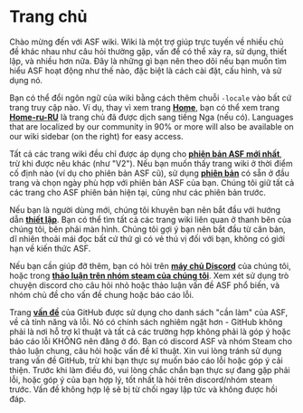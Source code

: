 # Trang chủ

Chào mừng đến với ASF wiki. Wiki là một trợ giúp trực tuyến về nhiều chủ đề khác nhau như câu hỏi thường gặp, vấn để có thể xảy ra, sử dụng, thiết lập, và nhiều hơn nữa. Đây là những gì bạn nên theo dõi nếu bạn muốn tìm hiểu ASF hoạt động như thế nào, đặc biệt là cách cài đặt, cấu hình, và sử dụng nó.

Bạn có thể đổi ngôn ngữ của wiki bằng cách thêm chuỗi `-locale` vào bất cứ trang truy cập nào. Ví dụ, thay vì xem trang **[Home](https://github.com/JustArchiNET/ArchiSteamFarm/wiki/Home)**, bạn có thể xem trang **[Home-ru-RU](https://github.com/JustArchiNET/ArchiSteamFarm/wiki/Home-ru-RU)** là trang chủ đã được dịch sang tiếng Nga (nếu có). Languages that are localized by our community in 90% or more will also be available on our wiki sidebar (on the right) for easy access.

Tất cả các trang wiki đều chỉ được áp dụng cho **[phiên bản ASF mới nhất](https://github.com/JustArchiNET/ArchiSteamFarm/releases)**, trừ khi được nêu khác (như "V2"). Nếu bạn muốn thấy trang wiki ở thời điểm cố định nào (ví dụ cho phiên bản ASF cũ), sử dụng **[phiên bản](https://github.com/JustArchiNET/ArchiSteamFarm/wiki/_history)** có sẵn ở đầu trang và chọn ngày phù hợp với phiên bản ASF của bạn. Chúng tôi giữ tất cả các trang cho ASF phiên bản hiện tại, cũng như các phiên bản trước.

Nếu bạn là người dùng mới, chúng tôi khuyên bạn nên bắt đầu với hướng dẫn **[thiết lập](https://github.com/JustArchiNET/ArchiSteamFarm/wiki/Setting-up)**. Bạn có thể tìm tất cả các trang wiki liên quan ở thanh bên của chúng tôi, bên phải màn hình. Chúng tôi gợi ý bạn nên bắt đầu từ căn bản, dĩ nhiên thoải mái đọc bất cứ thứ gì có vẻ thú vị đối với bạn, không có giới hạn về kiến thức ASF.

Nếu bạn cần giúp đỡ thêm, bạn có hỏi trên **[máy chủ Discord](https://discord.gg/hSQgt8j)** của chúng tôi, hoặc trong **[thảo luận trên nhóm steam của chúng tôi](https://steamcommunity.com/groups/archiasf/discussions/1)**. Xem xét sử dụng trò chuyện discord cho câu hỏi nhỏ hoặc thảo luận vấn đề ASF phổ biến, và nhóm chủ đề cho vấn đề chung hoặc báo cáo lỗi.

Trang **[vấn đề](https://github.com/JustArchiNET/ArchiSteamFarm/issues)** của GitHub được sử dụng cho danh sách "cần làm" của ASF, về cả tính năng và lỗi. Nó có chính sách nghiêm ngặt hơn - GitHub không phải là nơi hỗ trợ kĩ thuật và tất cả các trường hợp không phải là góp ý hoặc báo cáo lỗi KHÔNG nên đăng ở đó. Bạn có discord ASF và nhóm Steam cho thảo luận chung, câu hỏi hoặc vấn đề kĩ thuật. Xin vui lòng tránh sử dụng trang vấn đề GitHub, trừ khi bạn thực sự muốn báo cáo lỗi hoặc góp ý cải thiện. Trước khi làm điều đó, vui lòng chắc chắn bạn thực sự đang gặp phải lỗi, hoặc góp ý của bạn hợp lý, tốt nhất là hỏi trên discord/nhóm steam trước. Vấn đề không hợp lệ sẽ bị từ chối ngay lập tức và không được hồi đáp.